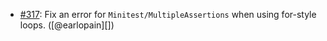 * [#317](https://github.com/rubocop/rubocop-minitest/pull/317): Fix an error for `Minitest/MultipleAssertions` when using for-style loops. ([@earlopain][])
